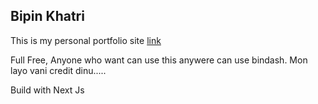 ## Bipin Khatri
This is my personal portfolio site [link](https://www.bipo.tech/)

Full Free, Anyone who want can use this anywere can use bindash. Mon layo vani credit dinu.....

Build with Next Js
